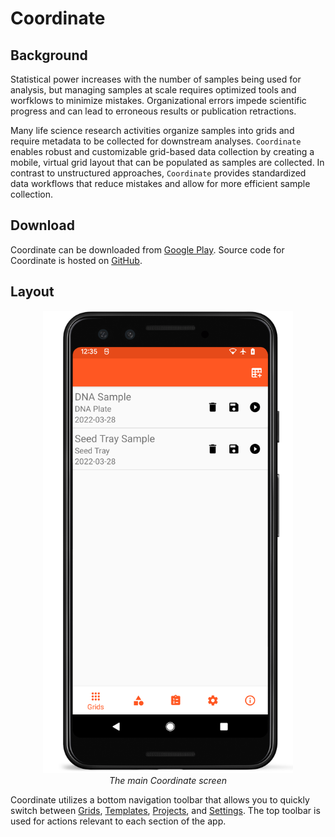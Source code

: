 # Coordinate

## Background

Statistical power increases with the number of samples being used for analysis, but managing samples at scale requires optimized tools and worfklows to minimize mistakes.
Organizational errors impede scientific progress and can lead to erroneous results or publication retractions.

Many life science research activities organize samples into grids and require metadata to be collected for downstream analyses.
`Coordinate` enables robust and customizable grid-based data collection by creating a mobile, virtual grid layout that can be populated as samples are collected.
In contrast to unstructured approaches, `Coordinate` provides standardized data workflows that reduce mistakes and allow for more efficient sample collection.

## Download

Coordinate can be downloaded from [Google Play](https://play.google.com/store/apps/details?id=org.wheatgenetics.coordinate).
Source code for Coordinate is hosted on [GitHub](https://github.com/PhenoApps/Coordinate/).

## Layout

<figure align="center" class="image">
  <img src="_static/images/grid_list_framed.png" width="400px"> 
  <figcaption><i>The main Coordinate screen</i></figcaption> 
</figure>

Coordinate utilizes a bottom navigation toolbar that allows you to quickly switch between [Grids](grids.md), [Templates](templates.md), [Projects](projects.md), and [Settings](settings.md).
The top toolbar is used for actions relevant to each section of the app.
